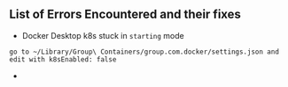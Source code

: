 
## List of Errors Encountered and their fixes

* Docker Desktop k8s stuck in `starting` mode
```
go to ~/Library/Group\ Containers/group.com.docker/settings.json and edit with k8sEnabled: false
```
*
